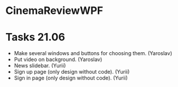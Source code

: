 # CinemaReviewWPF
# Tasks 21.06
* Make several windows and buttons for choosing them. (Yaroslav)
* Put video on background. (Yaroslav)
* News slidebar. (Yurii)
* Sign up page (only design without code). (Yurii)
* Sign in page (only design without code). (Yurii)
